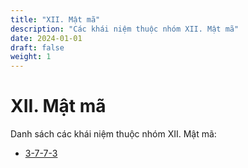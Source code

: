 ```yaml
---
title: "XII. Mật mã"
description: "Các khái niệm thuộc nhóm XII. Mật mã"
date: 2024-01-01
draft: false
weight: 1
---
```


# XII. Mật mã

Danh sách các khái niệm thuộc nhóm XII. Mật mã:

- [3-7-7-3](3-7-7-3)

